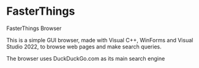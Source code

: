 # FasterThings
FasterThings Browser

This is a simple GUI browser, made with Visual C++, WinForms and Visual Studio 2022, to browse web pages and make search queries.

The browser uses DuckDuckGo.com as its main search engine
